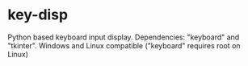 # key-disp
Python based keyboard input display. Dependencies: "keyboard" and "tkinter". Windows and Linux compatible ("keyboard" requires root on Linux) 
